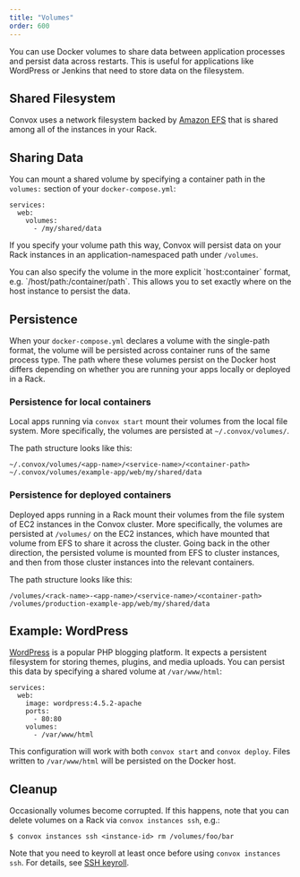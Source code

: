 ```yaml
---
title: "Volumes"
order: 600
---
```


You can use Docker volumes to share data between application processes and persist data across restarts. This is useful for applications like WordPress or Jenkins that need to store data on the filesystem.

## Shared Filesystem

Convox uses a network filesystem backed by [Amazon EFS](https://aws.amazon.com/efs/) that is shared among all of the instances in your Rack.

## Sharing Data

You can mount a shared volume by specifying a container path in the `volumes:` section of your `docker-compose.yml`: 

```
services:
  web:
    volumes:
      - /my/shared/data
```

If you specify your volume path this way, Convox will persist data on your Rack instances in an application-namespaced path under `/volumes`.

<div class="block-callout block-show-callout type-info" markdown="1">
  You can also specify the volume in the more explicit `host:container` format, e.g. `/host/path:/container/path`. This allows you to set exactly where on the host instance to persist the data.
</div>

## Persistence

When your `docker-compose.yml` declares a volume with the single-path format, the volume will be persisted across container runs of the same process type. The path where these volumes persist on the Docker host differs depending on whether you are running your apps locally or deployed in a Rack.

### Persistence for local containers

Local apps running via `convox start` mount their volumes from the local file system. More specifically, the volumes are persisted at `~/.convox/volumes/`.

The path structure looks like this:

```
~/.convox/volumes/<app-name>/<service-name>/<container-path>
~/.convox/volumes/example-app/web/my/shared/data
```

### Persistence for deployed containers

Deployed apps running in a Rack mount their volumes from the file system of EC2 instances in the Convox cluster. More specifically, the volumes are persisted at `/volumes/` on the EC2 instances, which have mounted that volume from EFS to share it across the cluster. Going back in the other direction, the persisted volume is mounted from EFS to cluster instances, and then from those cluster instances into the relevant containers.

The path structure looks like this:

```
/volumes/<rack-name>-<app-name>/<service-name>/<container-path>
/volumes/production-example-app/web/my/shared/data
```

## Example: WordPress

[WordPress](/docs/wordpress) is a popular PHP blogging platform. It expects a persistent filesystem for storing themes, plugins, and media uploads. You can persist this data by specifying a shared volume at `/var/www/html`:

```
services:
  web:
    image: wordpress:4.5.2-apache
    ports:
      - 80:80
    volumes:
      - /var/www/html
```

This configuration will work with both `convox start` and `convox deploy`. Files written to `/var/www/html` will be persisted on the Docker host.

## Cleanup

Occasionally volumes become corrupted. If this happens, note that you can delete volumes on a Rack via `convox instances ssh`, e.g.:

```
$ convox instances ssh <instance-id> rm /volumes/foo/bar
```

Note that you need to keyroll at least once before using `convox instances ssh`. For details, see [SSH keyroll](/docs/ssh-keyroll/).

